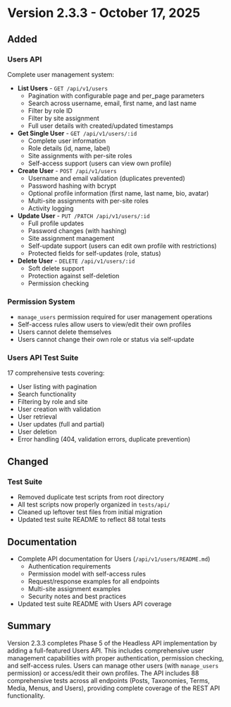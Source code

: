 # Version 2.3.3 - October 17, 2025

## Added

### Users API
Complete user management system:
- **List Users** - `GET /api/v1/users`
  - Pagination with configurable page and per_page parameters
  - Search across username, email, first name, and last name
  - Filter by role ID
  - Filter by site assignment
  - Full user details with created/updated timestamps
- **Get Single User** - `GET /api/v1/users/:id`
  - Complete user information
  - Role details (id, name, label)
  - Site assignments with per-site roles
  - Self-access support (users can view own profile)
- **Create User** - `POST /api/v1/users`
  - Username and email validation (duplicates prevented)
  - Password hashing with bcrypt
  - Optional profile information (first name, last name, bio, avatar)
  - Multi-site assignments with per-site roles
  - Activity logging
- **Update User** - `PUT /PATCH /api/v1/users/:id`
  - Full profile updates
  - Password changes (with hashing)
  - Site assignment management
  - Self-update support (users can edit own profile with restrictions)
  - Protected fields for self-updates (role, status)
- **Delete User** - `DELETE /api/v1/users/:id`
  - Soft delete support
  - Protection against self-deletion
  - Permission checking

### Permission System
- `manage_users` permission required for user management operations
- Self-access rules allow users to view/edit their own profiles
- Users cannot delete themselves
- Users cannot change their own role or status via self-update

### Users API Test Suite
17 comprehensive tests covering:
- User listing with pagination
- Search functionality
- Filtering by role and site
- User creation with validation
- User retrieval
- User updates (full and partial)
- User deletion
- Error handling (404, validation errors, duplicate prevention)

## Changed

### Test Suite
- Removed duplicate test scripts from root directory
- All test scripts now properly organized in `tests/api/`
- Cleaned up leftover test files from initial migration
- Updated test suite README to reflect 88 total tests

## Documentation

- Complete API documentation for Users (`/api/v1/users/README.md`)
  - Authentication requirements
  - Permission model with self-access rules
  - Request/response examples for all endpoints
  - Multi-site assignment examples
  - Security notes and best practices
- Updated test suite README with Users API coverage

## Summary

Version 2.3.3 completes Phase 5 of the Headless API implementation by adding a full-featured Users API. This includes comprehensive user management capabilities with proper authentication, permission checking, and self-access rules. Users can manage other users (with `manage_users` permission) or access/edit their own profiles. The API includes 88 comprehensive tests across all endpoints (Posts, Taxonomies, Terms, Media, Menus, and Users), providing complete coverage of the REST API functionality.


